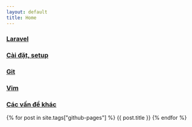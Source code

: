```yaml
---
layout: default
title: Home
---
```


### [Laravel](/laravel)

### [Cài đặt, setup](/setup)

### [Git](/git)

### [Vim](/vim)

### [Các vấn đề khác](/other)

{% for post in site.tags["github-pages"] %}
{{ post.title }}
{% endfor %}
